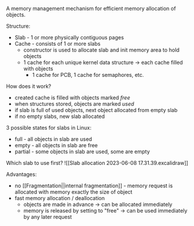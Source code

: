 A memory management mechanism for efficient memory allocation of objects.

Structure:
- Slab - 1 or more physically contiguous pages
- Cache - consists of 1 or more slabs
	- constructor is used to allocate slab and init memory area to hold objects
	- 1 cache for each unique kernel data structure -> each cache filled with objects
		- 1 cache for PCB, 1 cache for semaphores, etc.

How does it work?
- created cache is filled with objects marked *free*
- when structures stored, objects are marked *used*
- if slab is full of used objects, next object allocated from empty slab
- if no empty slabs, new slab allocated

3 possible states for slabs in Linux:
- full - all objects in slab are used
- empty - all objects in slab are free
- partial - some objects in slab are used, some are empty

Which slab to use first?
![[Slab allocation 2023-06-08 17.31.39.excalidraw]]

Advantages:
- no [[Fragmentation||internal fragmentation]] - memory request is allocated with memory exactly the size of object
- fast memory allocation / deallocation
	- objects are made in advance -> can be allocated immediately
	- memory is released by setting to "free" -> can be used immediately by any later request
